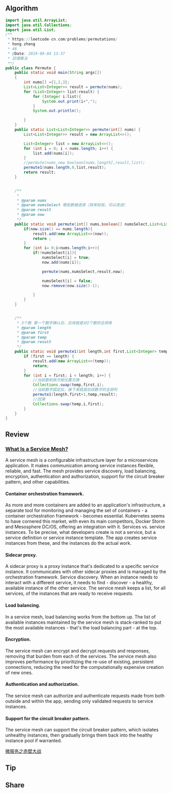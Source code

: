 ## Algorithm
```java
import java.util.ArrayList;
import java.util.Collections;
import java.util.List;
/**
 * https://leetcode-cn.com/problems/permutations/
 * hong.zheng
 * 46
 * @Date: 2019-09-04 13:37
 * 回溯算法
 **/
public class Permute {
    public static void main(String args[])
    {
        int nums[] ={1,2,3};
        List<List<Integer>> result = permute(nums);
        for (List<Integer> list:result) {
            for (Integer i:list){
                System.out.print(i+",");
            }
            System.out.println();

        }
    }
    public static List<List<Integer>> permute(int[] nums) {
        List<List<Integer>> result = new ArrayList<>();

        List<Integer> list = new ArrayList<>();
        for (int i = 0; i < nums.length; i++) {
            list.add(nums[i]);
        }
        //permute(nums,new boolean[nums.length],result,list);
        permute1(nums.length,0,list,result);
        return result;
    }


    /**
     *
     * @param nums
     * @param numsSelect 哪些数被选择（效率较低，可以改进）
     * @param result
     * @param now
     */
    public static void permute(int[] nums,boolean[] numsSelect,List<List<Integer>> result,List<Integer> now) {
        if(now.size() == nums.length){
            result.add(new ArrayList<>(now));
            return ;
        }
        for (int i= 0;i<nums.length;i++){
            if(!numsSelect[i]){
                numsSelect[i] = true;
                now.add(nums[i]);

                permute(nums,numsSelect,result,now);

                numsSelect[i] = false;
                now.remove(now.size()-1);

            }
        }
    }


    /**
     * 3个数 第一个数字确认后，后续就是对2个数的全排练
     * @param length
     * @param first
     * @param temp
     * @param result
     */
    public static void permute1(int length,int first,List<Integer> temp,List<List<Integer>> result) {
        if (first == length) {
            result.add(new ArrayList<>(temp));
            return;
        }
        for (int i = first; i < length; i++) {
            //当前数和依次按位置交换
            Collections.swap(temp,first,i);
            //当前数字固定后，接下来就是后续数字的全排列
            permute1(length,first+1,temp,result);
            //回溯
            Collections.swap(temp,i,first);
        }
    }
}

```
## Review
### [What Is a Service Mesh?](https://dzone.com/articles/what-is-a-service-mesh-nginx)
A service mesh is a configurable infrastructure layer for a microservices application. It makes communication among service instances flexible, reliable, and fast. The mesh provides service discovery, load balancing, encryption, authentication and authorization, support for the circuit breaker pattern, and other capabilities.

####  Container orchestration framework.
As more and more containers are added to an application's infrastructure, a separate tool for monitoring and managing the set of containers - a container orchestration framework - becomes essential. Kubernetes seems to have cornered this market, with even its main competitors, Docker Storm and Mesosphere DC/OS, offering an integration with it.
Services vs. service instances. To be precise, what developers create is not a service, but a service definition or service instance template. The app creates service instances from these, and the instances do the actual work.
####  Sidecar proxy. 
A sidecar proxy is a proxy instance that's dedicated to a specific service instance. It communicates with other sidecar proxies and is managed by the orchestration framework.
Service discovery. When an instance needs to interact with a different service, it needs to find - discover - a healthy, available instance of the other service. The service mesh keeps a list, for all services, of the instances that are ready to receive requests.
#### Load balancing. 
In a service mesh, load balancing works from the bottom up. The list of available instances maintained by the service mesh is stack-ranked to put the most available instances - that's the load balancing part - at the top.
#### Encryption.
The service mesh can encrypt and decrypt requests and responses, removing that burden from each of the services. The service mesh also improves performance by prioritizing the re-use of existing, persistent connections, reducing the need for the computationally expensive creation of new ones.
#### Authentication and authorization.
The service mesh can authorize and authenticate requests made from both outside and within the app, sending only validated requests to service instances.
#### Support for the circuit breaker pattern.
The service mesh can support the circuit breaker pattern, which isolates unhealthy instances, then gradually brings them back into the healthy instance pool if warranted.

[微服务之赤壁大战](https://mp.weixin.qq.com/s/Pji7B2Cdyawyft2VsPpCmQ)
## Tip
## Share
